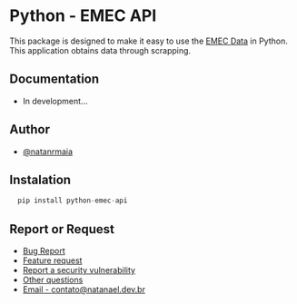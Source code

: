 # Python - EMEC API
This package is designed to make it easy to use the [EMEC Data](https://emec.mec.gov.br/emec/) in Python. This application obtains data through scrapping.

## Documentation

- In development...

## Author

- [@natanrmaia](https://github.com/natanrmaia)

## Instalation
```python
  pip install python-emec-api
```

## Report or Request
- [Bug Report](https://github.com/natanrmaia/python-emec-api/issues/new?assignees=&labels=&projects=&template=bug_report.md&title=)
- [Feature request](https://github.com/natanrmaia/python-emec-api/issues/new?assignees=&labels=&projects=&template=feature_request.md&title=)
- [Report a security vulnerability](https://github.com/natanrmaia/python-emec-api/issues/new?assignees=&labels=&projects=&template=feature_request.md&title=)
- [Other questions](https://github.com/natanrmaia/python-emec-api/issues/new/choose)
- [Email - contato@natanael.dev.br](mailto:contato@natanael.dev.br)